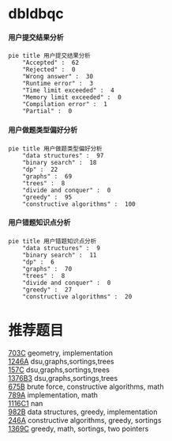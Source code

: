 # dbldbqc

<!-- tabs:start -->



#### **用户提交结果分析**

```mermaid
pie title 用户提交结果分析
    "Accepted" :  62
    "Rejected" :  0
    "Wrong answer" :  30
    "Runtime error" :  3
    "Time limit exceeded" :  4
    "Memory limit exceeded" :  0
    "Compilation error" :  1
    "Partial" :  0
```

#### **用户做题类型偏好分析**

```mermaid
pie title 用户做题类型偏好分析
    "data structures" :  97
    "binary search" :  18
    "dp" :  22
    "graphs" :  69
    "trees" :  8
    "divide and conquer" :  0
    "greedy" :  95
    "constructive algorithms" :  100
```
#### **用户错题知识点分析**

```mermaid
pie title 用户错题知识点分析
    "data structures" :  9
    "binary search" :  11
    "dp" :  6
    "graphs" :  70
    "trees" :  8
    "divide and conquer" :  0
    "greedy" :  27
    "constructive algorithms" :  20
```



<!-- tabs:end -->
# 推荐题目
[703C](https://codeforces.com/contest/703/problem/C)		geometry,
                        implementation		  
[1246A](https://codeforces.com/contest/1246/problem/A)		dsu,graphs,sortings,trees		  
[157C](https://codeforces.com/contest/157/problem/C)		dsu,graphs,sortings,trees		  
[1376B3](https://codeforces.com/contest/1376B/problem/3)		dsu,graphs,sortings,trees		  
[675B](https://codeforces.com/contest/675/problem/B)		brute force,
                        constructive algorithms,
                        math		  
[789A](https://codeforces.com/contest/789/problem/A)		implementation,
                        math		  
[1116C1](https://codeforces.com/contest/1116C/problem/1)		nan		  
[982B](https://codeforces.com/contest/982/problem/B)		data structures,
                        greedy,
                        implementation		  
[246A](https://codeforces.com/contest/246/problem/A)		constructive algorithms,
                        greedy,
                        sortings		  
[1369C](https://codeforces.com/contest/1369/problem/C)		greedy,
                        math,
                        sortings,
                        two pointers		  
